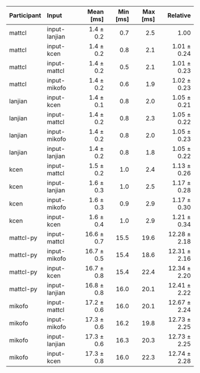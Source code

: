 | Participant | Input | Mean [ms] | Min [ms] | Max [ms] | Relative |
|:---|:---|---:|---:|---:|---:|
| mattcl | input-lanjian | 1.4 ± 0.2 | 0.7 | 2.5 | 1.00 |
| mattcl | input-kcen | 1.4 ± 0.2 | 0.8 | 2.1 | 1.01 ± 0.24 |
| mattcl | input-mattcl | 1.4 ± 0.2 | 0.5 | 2.1 | 1.01 ± 0.23 |
| mattcl | input-mikofo | 1.4 ± 0.2 | 0.6 | 1.9 | 1.02 ± 0.23 |
| lanjian | input-kcen | 1.4 ± 0.1 | 0.8 | 2.0 | 1.05 ± 0.21 |
| lanjian | input-mattcl | 1.4 ± 0.2 | 0.8 | 2.3 | 1.05 ± 0.22 |
| lanjian | input-mikofo | 1.4 ± 0.2 | 0.8 | 2.0 | 1.05 ± 0.23 |
| lanjian | input-lanjian | 1.4 ± 0.2 | 0.8 | 1.8 | 1.05 ± 0.22 |
| kcen | input-mattcl | 1.5 ± 0.2 | 1.0 | 2.4 | 1.13 ± 0.26 |
| kcen | input-lanjian | 1.6 ± 0.3 | 1.0 | 2.5 | 1.17 ± 0.28 |
| kcen | input-mikofo | 1.6 ± 0.3 | 0.9 | 2.9 | 1.17 ± 0.30 |
| kcen | input-kcen | 1.6 ± 0.4 | 1.0 | 2.9 | 1.21 ± 0.34 |
| mattcl-py | input-mattcl | 16.6 ± 0.7 | 15.5 | 19.6 | 12.28 ± 2.18 |
| mattcl-py | input-mikofo | 16.7 ± 0.5 | 15.4 | 18.6 | 12.31 ± 2.16 |
| mattcl-py | input-kcen | 16.7 ± 0.8 | 15.4 | 22.4 | 12.34 ± 2.20 |
| mattcl-py | input-lanjian | 16.8 ± 0.8 | 16.0 | 20.1 | 12.41 ± 2.22 |
| mikofo | input-mattcl | 17.2 ± 0.6 | 16.0 | 20.1 | 12.67 ± 2.24 |
| mikofo | input-mikofo | 17.3 ± 0.6 | 16.2 | 19.8 | 12.73 ± 2.25 |
| mikofo | input-lanjian | 17.3 ± 0.6 | 16.3 | 20.3 | 12.73 ± 2.25 |
| mikofo | input-kcen | 17.3 ± 0.8 | 16.0 | 22.3 | 12.74 ± 2.28 |
